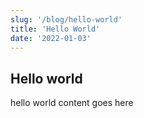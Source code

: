 ```yaml
---
slug: '/blog/hello-world'
title: 'Hello World'
date: '2022-01-03'
---
```


## Hello world

hello world content goes here
